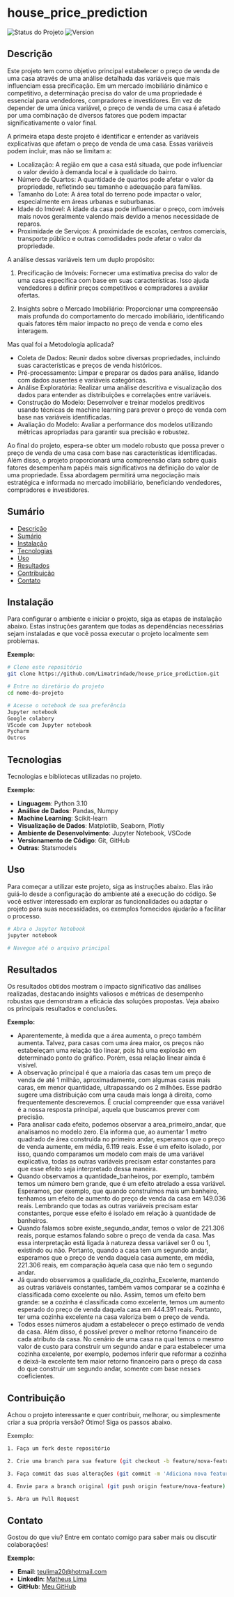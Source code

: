 # house_price_prediction

![Status do Projeto](https://img.shields.io/badge/status-concluído-brightgreen)
![Version](https://img.shields.io/badge/version-1.0.0-blue)

## Descrição

Este projeto tem como objetivo principal estabelecer o preço de venda de uma casa através de uma análise detalhada das variáveis que mais influenciam essa precificação. Em um mercado imobiliário dinâmico e competitivo, a determinação precisa do valor de uma propriedade é essencial para vendedores, compradores e investidores. Em vez de depender de uma única variável, o preço de venda de uma casa é afetado por uma combinação de diversos fatores que podem impactar significativamente o valor final.

A primeira etapa deste projeto é identificar e entender as variáveis explicativas que afetam o preço de venda de uma casa. Essas variáveis podem incluir, mas não se limitam a:

- Localização: A região em que a casa está situada, que pode influenciar o valor devido à demanda local e à qualidade do bairro.
-  Número de Quartos: A quantidade de quartos pode afetar o valor da propriedade, refletindo seu tamanho e adequação para famílias.
-  Tamanho do Lote: A área total do terreno pode impactar o valor, especialmente em áreas urbanas e suburbanas.
-  Idade do Imóvel: A idade da casa pode influenciar o preço, com imóveis mais novos geralmente valendo mais devido a menos necessidade de reparos.
-  Proximidade de Serviços: A proximidade de escolas, centros comerciais, transporte público e outras comodidades pode afetar o valor da propriedade.

A análise dessas variáveis tem um duplo propósito:

1. Precificação de Imóveis: Fornecer uma estimativa precisa do valor de uma casa específica com base em suas características. Isso ajuda vendedores a definir preços competitivos e compradores a avaliar ofertas.

2. Insights sobre o Mercado Imobiliário: Proporcionar uma compreensão mais profunda do comportamento do mercado imobiliário, identificando quais fatores têm maior impacto no preço de venda e como eles interagem.

Mas qual foi a Metodologia aplicada?

- Coleta de Dados: Reunir dados sobre diversas propriedades, incluindo suas características e preços de venda históricos.
- Pré-processamento: Limpar e preparar os dados para análise, lidando com dados ausentes e variáveis categóricas.
- Análise Exploratória: Realizar uma análise descritiva e visualização dos dados para entender as distribuições e correlações entre variáveis.
- Construção do Modelo: Desenvolver e treinar modelos preditivos usando técnicas de machine learning para prever o preço de venda com base nas variáveis identificadas.
- Avaliação do Modelo: Avaliar a performance dos modelos utilizando métricas apropriadas para garantir sua precisão e robustez.

Ao final do projeto, espera-se obter um modelo robusto que possa prever o preço de venda de uma casa com base nas características identificadas. Além disso, o projeto proporcionará uma compreensão clara sobre quais fatores desempenham papéis mais significativos na definição do valor de uma propriedade. Essa abordagem permitirá uma negociação mais estratégica e informada no mercado imobiliário, beneficiando vendedores, compradores e investidores.

## Sumário

- [Descrição](#descrição)
- [Sumário](#sumário)
- [Instalação](#instalação)
- [Tecnologias](#tecnologias)
- [Uso](#uso)
- [Resultados](#resultados)
- [Contribuição](#contribuição)
- [Contato](#contato)

## Instalação

Para configurar o ambiente e iniciar o projeto, siga as etapas de instalação abaixo. Estas instruções garantem que todas as dependências necessárias sejam instaladas e que você possa executar o projeto localmente sem problemas.

**Exemplo:**

```bash
# Clone este repositório
git clone https://github.com/Limatrindade/house_price_prediction.git

# Entre no diretório do projeto
cd nome-do-projeto

# Acesse o notebook de sua preferência
Jupyter notebook
Google colabory
VScode com Jupyter notebook
Pycharm
Outros
```

## Tecnologias

Tecnologias e bibliotecas utilizadas no projeto.

**Exemplo:**

- **Linguagem**: Python 3.10
- **Análise de Dados**: Pandas, Numpy
- **Machine Learning**: Scikit-learn
- **Visualização de Dados**: Matplotlib, Seaborn, Plotly
- **Ambiente de Desenvolvimento**: Jupyter Notebook, VSCode
- **Versionamento de Código**: Git, GitHub
- **Outras**: Statsmodels

## Uso

Para começar a utilizar este projeto, siga as instruções abaixo. Elas irão guiá-lo desde a configuração do ambiente até a execução do código. Se você estiver interessado em explorar as funcionalidades ou adaptar o projeto para suas necessidades, os exemplos fornecidos ajudarão a facilitar o processo.

```bash
# Abra o Jupyter Notebook
jupyter notebook

# Navegue até o arquivo principal
```

## Resultados

Os resultados obtidos mostram o impacto significativo das análises realizadas, destacando insights valiosos e métricas de desempenho robustas que demonstram a eficácia das soluções propostas. Veja abaixo os principais resultados e conclusões.

**Exemplo:**

- Aparentemente, à medida que a área aumenta, o preço também aumenta. Talvez, para casas com uma área maior, os preços não estabeleçam uma relação tão linear, pois há uma explosão em determinado ponto do gráfico. Porém, essa relação linear ainda é visível.
- A observação principal é que a maioria das casas tem um preço de venda de até 1 milhão, aproximadamente, com algumas casas mais caras, em menor quantidade, ultrapassando os 2 milhões. Esse padrão sugere uma distribuição com uma cauda mais longa à direita, como frequentemente descrevemos. É crucial compreender que essa variável é a nossa resposta principal, aquela que buscamos prever com precisão.
- Para analisar cada efeito, podemos observar a area_primeiro_andar, que analisamos no modelo zero. Ela informa que, ao aumentar 1 metro quadrado de área construída no primeiro andar, esperamos que o preço de venda aumente, em média, 6.119 reais. Esse é um efeito isolado, por isso, quando comparamos um modelo com mais de uma variável explicativa, todas as outras variáveis precisam estar constantes para que esse efeito seja interpretado dessa maneira.
- Quando observamos a quantidade_banheiros, por exemplo, também temos um número bem grande, que é um efeito atrelado a essa variável. Esperamos, por exemplo, que quando construímos mais um banheiro, tenhamos um efeito de aumento do preço de venda da casa em 149.036 reais. Lembrando que todas as outras variáveis precisam estar constantes, porque esse efeito é isolado em relação à quantidade de banheiros.
- Quando falamos sobre existe_segundo_andar, temos o valor de 221.306 reais, porque estamos falando sobre o preço de venda da casa. Mas essa interpretação está ligada à natureza dessa variável ser 0 ou 1, existindo ou não. Portanto, quando a casa tem um segundo andar, esperamos que o preço de venda daquela casa aumente, em média, 221.306 reais, em comparação àquela casa que não tem o segundo andar.
- Já quando observamos a qualidade_da_cozinha_Excelente, mantendo as outras variáveis constantes, também vamos comparar se a cozinha é classificada como excelente ou não. Assim, temos um efeito bem grande: se a cozinha é classificada como excelente, temos um aumento esperado do preço de venda daquela casa em 444.391 reais. Portanto, ter uma cozinha excelente na casa valoriza bem o preço de venda.
- Todos esses números ajudam a estabelecer o preço estimado de venda da casa. Além disso, é possível prever o melhor retorno financeiro de cada atributo da casa. No cenário de uma casa na qual temos o mesmo valor de custo para construir um segundo andar e para estabelecer uma cozinha excelente, por exemplo, podemos inferir que reformar a cozinha e deixá-la excelente tem maior retorno financeiro para o preço da casa do que construir um segundo andar, somente com base nesses coeficientes.

## Contribuição

Achou o projeto interessante e quer contribuir, melhorar, ou simplesmente criar a sua própria versão? Ótimo! Siga os passos abaixo.

Exemplo:

```bash
1. Faça um fork deste repositório

2. Crie uma branch para sua feature (git checkout -b feature/nova-feature)

3. Faça commit das suas alterações (git commit -m 'Adiciona nova feature')

4. Envie para a branch original (git push origin feature/nova-feature)

5. Abra um Pull Request
```

## Contato

Gostou do que viu? Entre em contato comigo para saber mais ou discutir colaborações!

**Exemplo:**

- **Email**: [teulima20@hotmail.com](mailto:teulima20@hotmail.com)
- **LinkedIn**: [Matheus Lima](https://www.linkedin.com/in/matheus-lima-809407191/)
- **GitHub**: [Meu GitHub](https://github.com/Limatrindade)
